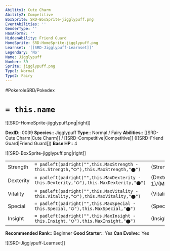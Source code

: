 ```yaml
---
Ability1: Cute Charm
Ability2: Competitive
BoxSprite: SRD-BoxSprite-jigglypuff.png
EventAbilities: ''
GenderType: ''
HasAForm?: ''
HiddenAbility: Friend Guard
HomeSprite: SRD-HomeSprite-jigglypuff.png
Learnset: '[[SRD-Jigglypuff-Learnset]]'
Legendary: 'No'
Name: Jigglypuff
Number: 39
Sprite: jigglypuff.png
Type1: Normal
Type2: Fairy
---
```


#PokeroleSRD/Pokedex

# `= this.name`

![[SRD-HomeSprite-jigglypuff.png|right]]

**DexID**:: 0039
**Species**:: Jigglypuff
**Type**:: Normal / Fairy
**Abilities**:: [[SRD-Cute Charm|Cute Charm]] / [[SRD-Competitive|Competitive]] ([[SRD-Friend Guard|Friend Guard]])
**Base HP**:: 4

![[SRD-BoxSprite-jigglypuff.png|right]]

|           |                                                                                        |                                          |
| --------- | -------------------------------------------------------------------------------------- | ---------------------------------------- |
| Strength  | `= padleft(padright("",this.MaxStrength - this.Strength,"⭘"),this.MaxStrength,"⬤")`    | (Strength::2)/(MaxStrength::4)   |
| Dexterity | `= padleft(padright("",this.MaxDexterity - this.Dexterity,"⭘"),this.MaxDexterity,"⬤")` | (Dexterity:: 1)/(MaxDexterity::3) |
| Vitality  | `= padleft(padright("",this.MaxVitality - this.Vitality,"⭘"),this.MaxVitality,"⬤")`    | (Vitality::1)/(MaxVitality::3)   |
| Special   | `= padleft(padright("",this.MaxSpecial - this.Special,"⭘"),this.MaxSpecial,"⬤")`       | (Special::2)/(MaxSpecial::4)     |
| Insight   | `= padleft(padright("",this.MaxInsight - this.Insight,"⭘"),this.MaxInsight,"⬤")`       | (Insight::1)/(MaxInsight::3)     |

**Recommended Rank**:: Beginner
**Good Starter**:: Yes
**Can Evolve**:: Yes

![[SRD-Jigglypuff-Learnset]]